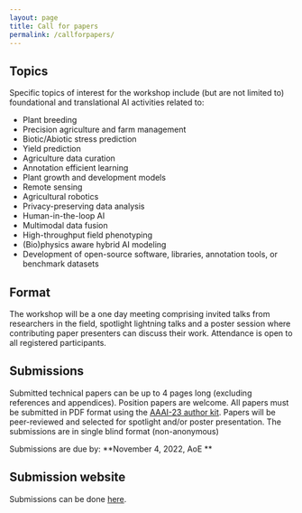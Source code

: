 ```yaml
---
layout: page
title: Call for papers
permalink: /callforpapers/
---
```

## Topics
Specific topics of interest for the workshop include (but are not limited to) foundational and translational AI activities related to: 
- Plant breeding
- Precision agriculture and farm management
- Biotic/Abiotic stress prediction
- Yield prediction
- Agriculture data curation
- Annotation efficient learning
- Plant growth and development models
- Remote sensing
- Agricultural robotics
- Privacy-preserving data analysis
- Human-in-the-loop AI
- Multimodal data fusion
- High-throughput field phenotyping
- (Bio)physics aware hybrid AI modeling
- Development of open-source software, libraries, annotation tools, or benchmark datasets

## Format
The workshop will be a one day meeting comprising invited talks from researchers in the field, spotlight lightning talks and a poster session where contributing paper presenters can discuss their work. Attendance is open to all registered participants.

## Submissions
Submitted technical papers can be up to 4 pages long (excluding references and appendices). Position papers are welcome. All papers must be submitted in PDF format using the [AAAI-23 author kit](https://aaai.org/Conferences/AAAI-23/submission-guidelines/). Papers will be peer-reviewed and selected for spotlight and/or poster presentation. The submissions are in single blind format (non-anonymous)   

Submissions are due by: **November 4, 2022, AoE **

## Submission website
Submissions can be done [here](https://openreview.net/group?id=AAAI.org/2023/Workshop/AIAFS).
